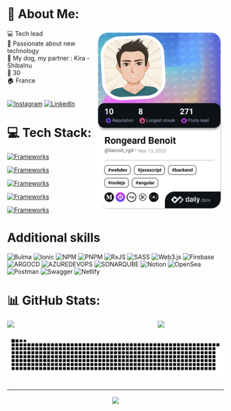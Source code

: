 # 💫 About Me:
 
<div align="left">
  <img src="https://github.com/benoitrongeard/benoitrongeard/blob/main/devcard.png" width="300" align="right" alt="Benoit Rongeard Dev Card"/> 
  💻 Tech lead <br>
  📱 Passionate about new technology<br>
  🦊 My dog, my partner : Kira - ShibaInu<br>
  🎂 30<br>
  🏠 France<br>
  <br>

[![Instagram](https://img.shields.io/badge/Instagram-%23E4405F.svg?logo=Instagram&logoColor=white)](https://instagram.com/benoit_rgd) [![LinkedIn](https://img.shields.io/badge/LinkedIn-%230077B5.svg?logo=linkedin&logoColor=white)](https://linkedin.com/in/benoit-rongeard-678258100)
</div>

# 💻 Tech Stack:
<!---
Frameworks icons
-->
[![Frameworks](https://skillicons.dev/icons?i=angular,adonis,flutter,laravel,spring)](https://skillicons.dev)
<!---
Languages icons
-->
[![Frameworks](https://skillicons.dev/icons?i=ts,js,dart,reactivex,java,nodejs,php,solidity)](https://skillicons.dev)
<!---
Database
-->
[![Frameworks](https://skillicons.dev/icons?i=mysql,postgres)](https://skillicons.dev)
<!---
Stylisations icons
-->
[![Frameworks](https://skillicons.dev/icons?i=html,css,tailwind,bootstrap,sass)](https://skillicons.dev)
<!---
Tools
-->
[![Frameworks](https://skillicons.dev/icons?i=kubernetes,docker,git,github,gitlab,netlify,postman,vite,vscode,ipfs)](https://skillicons.dev)

# Additional skills
![Bulma](https://img.shields.io/badge/bulma-00D0B1?style=plastic&logo=bulma&logoColor=white) ![Ionic](https://img.shields.io/badge/Ionic-%233880FF.svg?style=plastic&logo=Ionic&logoColor=white) ![NPM](https://img.shields.io/badge/NPM-%23CB3837.svg?style=plastic&logo=npm&logoColor=white) ![PNPM](https://img.shields.io/badge/pnpm-%234a4a4a.svg?style=plastic&logo=pnpm&logoColor=f69220) ![RxJS](https://img.shields.io/badge/rxjs-%23B7178C.svg?style=plastic&logo=reactivex&logoColor=white) ![SASS](https://img.shields.io/badge/SASS-hotpink.svg?style=plastic&logo=SASS&logoColor=white) ![Web3.js](https://img.shields.io/badge/web3.js-F16822?style=plastic&logo=web3.js&logoColor=white) ![Firebase](https://img.shields.io/badge/Firebase-039BE5?style=plastic&logo=Firebase&logoColor=white) ![ARGOCD](https://img.shields.io/badge/argo-EF7B4D.svg?style=plastic&logo=argo&logoColor=white&color=%23EF7B4D) ![AZUREDEVOPS](https://img.shields.io/badge/azuredevops-0078D7.svg?style=plastic&logo=azuredevops&logoColor=white&color=%230078D7) ![SONARQUBE](https://img.shields.io/badge/sonarqube-4E9BCD.svg?style=plastic&logo=sonarqube&logoColor=white&color=%234E9BCD) ![Notion](https://img.shields.io/badge/Notion-%23000000.svg?style=plastic&logo=notion&logoColor=white) ![OpenSea](https://img.shields.io/badge/OpenSea-%232081E2.svg?style=plastic&logo=opensea&logoColor=white) ![Postman](https://img.shields.io/badge/Postman-FF6C37?style=plastic&logo=postman&logoColor=white) ![Swagger](https://img.shields.io/badge/-Swagger-%23Clojure?style=plastic&logo=swagger&logoColor=white) ![Netlify](https://img.shields.io/badge/netlify-%23000000.svg?style=plastic&logo=netlify&logoColor=#00C7B7) 

# 📊 GitHub Stats:

<div>
  <img src="https://github-readme-stats.vercel.app/api/top-langs/?username=benoitrongeard&theme=react&hide_border=true&include_all_commits=true&layout=compact&exclude_repo=projet_jeux_video" width="350" align="left"/>
  
  ![](https://github-readme-stats.vercel.app/api?username=benoitrongeard&rank_icon=github&theme=react&hide_border=true&include_all_commits=true)<br/>
</div>

<picture>
  <source media="(prefers-color-scheme: dark)" srcset="https://raw.githubusercontent.com/benoitrongeard/benoitrongeard/snake-output/github-contribution-grid-snake-dark.svg">
  <source media="(prefers-color-scheme: light)" srcset="https://raw.githubusercontent.com/benoitrongeard/benoitrongeard/snake-output/github-contribution-grid-snake.svg">
  <img alt="github contribution grid snake animation" src="https://raw.githubusercontent.com/benoitrongeard/benoitrongeard/snake-output/github-contribution-grid-snake.svg">
</picture>

---

<p align="center">
  <img src="https://visitcount.itsvg.in/api?id=benoitrongeard&icon=5&color=0" align="center" >
</p>
